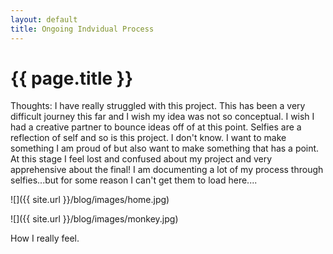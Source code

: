 ```yaml
---
layout: default
title: Ongoing Indvidual Process
---
```


{{ page.title }}
================

<p class="meta">

Thoughts:
I have really struggled with this project. This has been a very difficult journey this far and I wish my idea was not so conceptual. I wish I had a creative partner to bounce ideas off of at this point. 
Selfies are a reflection of self and so is this project. I don't know. I want to make something I am proud of but also want to make something that has a point. At this stage I feel lost and confused about my project and very apprehensive about the final! I am documenting a lot of my process through selfies...but for some reason I can't get them to load here....

![]({{ site.url }}/blog/images/home.jpg)

![]({{ site.url }}/blog/images/monkey.jpg)

How I really feel.